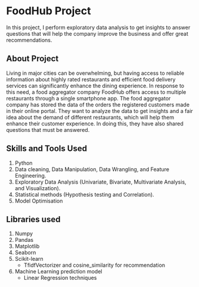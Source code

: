 # FoodHub Project

In this project, I perform exploratory data analysis to get insights to answer questions that will help the company improve the business and offer great recommendations.

## About Project
Living in major cities can be overwhelming, but having access to reliable information about highly rated restaurants and efficient food delivery services can significantly 
enhance the dining experience. In response to this need, a food aggregator company FoodHub offers access to multiple restaurants through a single smartphone app.
The food aggregator company has stored the data of the orders the registered customers made in their online portal. They want to analyze the data to get insights and a fair idea about the demand of different 
restaurants, which will help them enhance their customer experience. In doing this, they have also shared questions that must be answered.

## Skills and Tools Used

1. Python
2. Data cleaning, Data Manipulation, Data Wrangling, and Feature Engineering.
3. Exploratory Data Analysis (Univariate, Bivariate, Multivariate Analysis, and Visualization).
4. Statistical methods (Hypothesis testing and Correlation).
5. Model Optimisation

## Libraries used

1. Numpy
2. Pandas
3. Matplotlib
4. Seaborn
5. Scikit-learn
    - TfidfVectorizer and cosine_similarity for recommendation
6. Machine Learning prediction model
    - Linear Regression techniques

